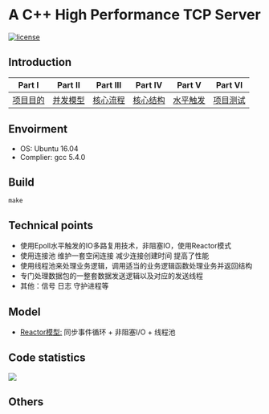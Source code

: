 # A C++ High Performance TCP Server
[![license](https://img.shields.io/github/license/mashape/apistatus.svg)](https://opensource.org/licenses/MIT)

## Introduction


| Part Ⅰ | Part Ⅱ | Part Ⅲ | Part Ⅳ | Part Ⅴ | Part Ⅵ |
| :--------: | :---------: | :---------: | :---------: | :---------: | :---------: |
|[项目目的](docs/项目目的.md)|[并发模型](docs/并发模型.md) |[核心流程](docs/核心流程.md)|[核心结构](docs/核心结构.md) |[水平触发](docs/水平触发.md) |[项目测试](docs/项目测试.md) |

## Envoirment

* OS: Ubuntu 16.04  
* Complier: gcc 5.4.0

## Build
```
make
```

## Technical points

* 使用Epoll水平触发的IO多路复用技术，非阻塞IO，使用Reactor模式
* 使用连接池 维护一套空闲连接 减少连接创建时间 提高了性能
* 使用线程池来处理业务逻辑，调用适当的业务逻辑函数处理业务并返回结构
* 专门处理数据包的一整套数据发送逻辑以及对应的发送线程
* 其他：信号 日志 守护进程等

## Model 
* [Reactor模型:](docs/[并发模型.md) 同步事件循环 + 非阻塞I/O + 线程池

## Code statistics
![](https://gitee.com/shixianguo/blogimage/raw/master/img/20200330234155.png)

## Others  